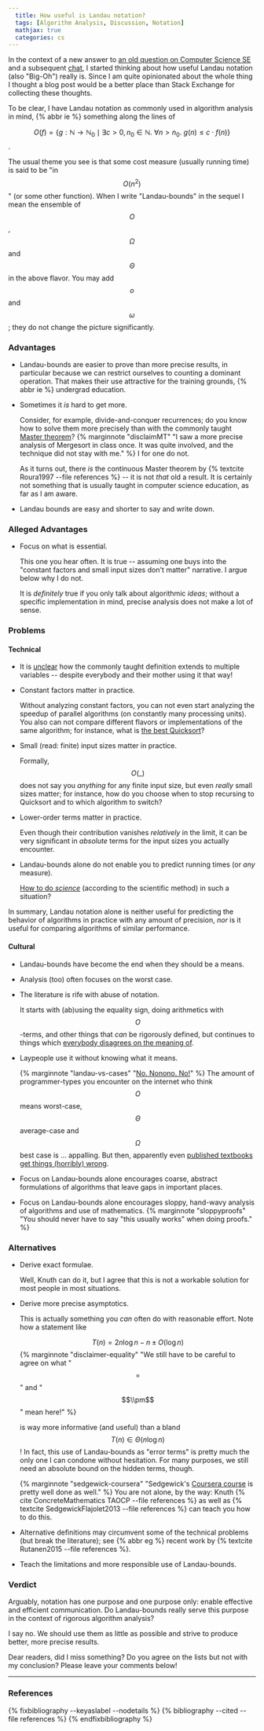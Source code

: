 ```yaml
---
  title: How useful is Landau notation? 
  tags: [Algorithm Analysis, Discussion, Notation]
  mathjax: true
  categories: cs
---
```


In the context of a new answer to 
  [an old question on Computer Science SE](//cs.stackexchange.com/q/3523/98)
and a subsequent
  [chat](//chat.stackexchange.com/rooms/33862/discussion-between-raphael-and-kaveh),
I started thinking about how useful Landau notation (also "Big-Oh") really is.
Since I am quite opinionated about the whole thing I thought a blog post
would be a better place than Stack Exchange for collecting these thoughts.

To be clear, I have Landau notation as commonly used in algorithm analysis 
in mind, {% abbr ie %} something along the lines of

$$ O(f) = \{ g : \mathbb{N} \to \mathbb{N}_0 \mid 
                   \exists c > 0, n_0 \in \mathbb{N}.\
                     \forall n > n_0.\ g(n) \leq c \cdot f(n) \} $$.

The usual theme you see is that some cost measure (usually running time)
is said to be "in $$O(n^2)$$" (or some other function).
When I write "Landau-bounds" in the sequel I mean the ensemble of
$$O$$, $$\Omega$$ and $$\Theta$$ in the above flavor. 
You may add $$o$$ and $$\omega$$; they do not change the picture significantly.

### Advantages

 * Landau-bounds are easier to prove than more precise results, in particular
   because we can restrict ourselves to counting a dominant operation.
   That makes their use attractive for the training grounds, {% abbr ie %}
   undergrad education.
   
 * Sometimes it *is* hard to get more. 
 
   Consider, for example, divide-and-conquer recurrences; do you know how to solve
   them more precisely than with the commonly taught 
    [Master theorem](http://cs.stackexchange.com/a/2823/98)?
    {% marginnote "disclaimMT" "I saw a more precise analysis of Mergesort in class once. It was quite involved, and the technique did not stay with me." %}
   I for one do not.
   
   As it turns out, there *is* the continuous Master theorem by 
     {% textcite Roura1997 --file references %} 
   -- it is not *that* old a result. 
   It is certainly not something that is usually taught in computer science
   education, as far as I am aware.
   
 * Landau bounds are easy and shorter to say and write down.
 
### Alleged Advantages

 * Focus on what is essential.
 
   This one you hear often. It is true -- assuming one buys into the "constant 
   factors and small input sizes don't matter" narrative. I argue below why I
   do not.
   
   It is *definitely* true if you only talk about algorithmic *ideas*; 
   without a specific implementation in mind, precise analysis does not make
   a lot of sense.
 
### Problems

#### Technical

 * It is 
     [unclear](http://cs.stackexchange.com/q/3149/98) 
   how the commonly taught definition extends to multiple variables -- despite 
   everybody and their mother using it that way!
   
 * Constant factors matter in practice. 
 
   Without analyzing constant factors, you can not even start analyzing
   the speedup of parallel algorithms (on constantly many processing units). 
   You also can not compare different flavors or implementations of 
   the same algorithm; for instance, what is
     [the best Quicksort](http://cs.stackexchange.com/q/11458/98)?
     
 * Small (read: finite) input sizes matter in practice.
 
   Formally, $$O(\_)$$ does not say you *anything* for any finite input size,
   but even *really* small sizes matter; for instance, how do you choose when
   to stop recursing to Quicksort and to which algorithm to switch?
   
 * Lower-order terms matter in practice.
 
   Even though their contribution vanishes *relatively* in the limit,
   it can be very significant in *absolute* terms for the input sizes 
   you actually encounter.
   
 * Landau-bounds alone do not enable you to predict running times 
   (or *any* measure).
   
   [How to do *science*](https://www.cs.princeton.edu/~rs/talks/ScienceCS10.pdf)
   (according to the scientific method) in such a situation?

In summary, Landau notation alone is neither useful for predicting the behavior 
of algorithms in practice with any amount of precision, 
*nor* is it useful for comparing algorithms of similar performance.

#### Cultural

 * Landau-bounds have become the end when they should be a means.
 
 * Analysis (too) often focuses on the worst case.
 
 * The literature is rife with abuse of notation.
 
   It starts with (ab)using the equality sign, doing arithmetics with $$O$$-terms,
   and other things that *can* be rigorously defined,
   but continues to things which
     [everybody disagrees on the meaning of](http://cs.stackexchange.com/q/48527/98).
     
 * Laypeople use it without knowing what it means.
 
   {% marginnote "landau-vs-cases" "[No. Nonono. No!](http://cs.stackexchange.com/q/23068/98)" %}
   The amount of programmer-types you encounter on the internet who think
   $$O$$ means worst-case, $$\Theta$$ average-case and $$\Omega$$ best case is ...
   appalling.
   But then, apparently even
     [published textbooks get things (horribly) wrong](http://cs.stackexchange.com/q/50993/98).
     
 * Focus on Landau-bounds alone encourages coarse, abstract formulations 
   of algorithms that leave gaps in important places.
   
 * Focus on Landau-bounds alone encourages sloppy, hand-wavy analysis of 
   algorithms and use of mathematics. 
   {% marginnote "sloppyproofs" "You should never have to say \"this usually works\" when doing proofs." %}
  
   
### Alternatives

 * Derive exact formulae.
 
   Well, Knuth can do it, but I agree that this is not a workable solution
   for most people in most situations.
   
 * Derive more precise asymptotics.
 
   This is actually something you *can* often do with reasonable effort. 
   Note how a statement like
   
   $$T(n) = 2n\log n - n \pm O(\log n)$$
   {% marginnote "disclaimer-equality" "We still have to be careful to agree on what \"$$=$$\" and \"$$\\pm$$\" mean here!" %}
   
   is way more informative (and useful) than a bland $$T(n) \in \Theta(n \log n)$$! 
   In fact, this use of Landau-bounds as "error terms" is pretty much the only 
   one I can condone without hesitation. 
   For many purposes, we still need an absolute bound on the hidden terms, though.
   
   {% marginnote "sedgewick-coursera" "Sedgewick's [Coursera course](https://www.coursera.org/course/aofa) is pretty well done as well." %}
   You are not alone, by the way:
   Knuth&nbsp;{% cite ConcreteMathematics TAOCP --file references %} as well as 
   {% textcite SedgewickFlajolet2013 --file references %}
   can teach you how to do this.
   
 * Alternative definitions may circumvent some of the technical problems
   (but break the literature); see {% abbr eg %} recent work by
   {% textcite Rutanen2015 --file references %}.
   
 * Teach the limitations and more responsible use of Landau-bounds.
 
### Verdict

Arguably, notation has one purpose and one purpose only:
enable effective and efficient communication. 
Do Landau-bounds really serve this purpose in the context of rigorous algorithm analysis?

I say no. We should use them as little as possible and strive to produce
better, more precise results.

Dear readers, did I miss something? 
Do you agree on the lists but not with my conclusion?
Please leave your comments below!

<hr class="slender">

### References

{% fixbibliography --keyaslabel --nodetails %}
  {% bibliography --cited --file references %}
{% endfixbibliography %}
